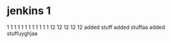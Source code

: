 # jenkins 1
 1
 1
 1
 1
 1
 1
 1
 1
 1
 1
 1
 1
 12
 12
 12
 12
 12
 added stuff
 added stuffaa
 added stuffuyghjaa
